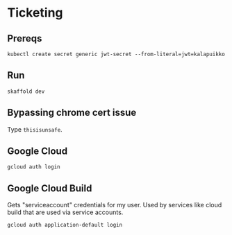 # Ticketing

## Prereqs
```
kubectl create secret generic jwt-secret --from-literal=jwt=kalapuikko
```

## Run
```
skaffold dev
```

## Bypassing chrome cert issue
Type `thisisunsafe`.

## Google Cloud
```
gcloud auth login
```

## Google Cloud Build
Gets "serviceaccount" credentials for my user. Used by services like cloud build that are used via service accounts.
```
gcloud auth application-default login
```
